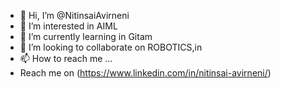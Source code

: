 - 👋 Hi, I’m @NitinsaiAvirneni
- 👀 I’m interested in AIML 
- 🌱 I’m currently learning in Gitam
- 💞️ I’m looking to collaborate on ROBOTICS,in
- 📫 How to reach me ...
- Reach me on (https://www.linkedin.com/in/nitinsai-avirneni/)

<!---
NitinsaiAvirneni/NitinsaiAvirneni is a ✨ special ✨ repository because its `README.md` (this file) appears on your GitHub profile.
You can click the Preview link to take a look at your changes.
--->
